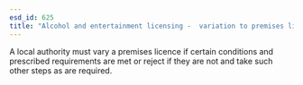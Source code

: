 ```yaml
---
esd_id: 625
title: "Alcohol and entertainment licensing -  variation to premises licence"
---
```


A local authority must vary a premises licence if certain conditions and prescribed requirements are met or reject if they are not and take such other steps as are required.

